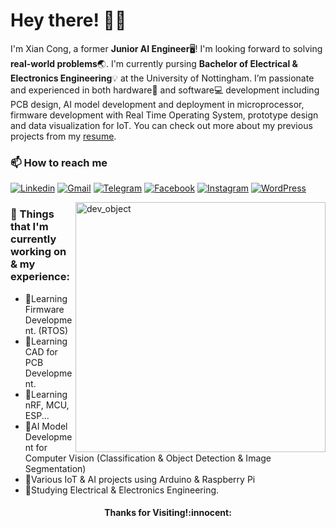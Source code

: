<!-- Greeting -->
# Hey there! :wave::smiley:

<!--Introduction -->
I'm Xian Cong, a former **Junior AI Engineer**🖥! I'm looking forward to solving **real-world problems**:earth_asia:. I'm currently pursing **Bachelor of Electrical & Electronics Engineering**:bulb: at the University of Nottingham. I’m passionate and experienced in both hardware:wrench: and software:computer: development including PCB design, AI model development and deployment in microprocessor, firmware development with Real Time Operating System, prototype design and data visualization for IoT. You can check out more about my previous projects from my [resume](https://github.com/xian-cong/xian-cong/blob/main/Koay%20Xian%20Cong%20Resume%20Updated.pdf).
<br>

<!-- Your badges -->
### 📫 How to reach me
[![Linkedin](https://img.shields.io/badge/-Xian_Cong-blue?style=flat&logo=Linkedin&logoColor=white)](https://www.linkedin.com/in/xiancong8302/)
[![Gmail](https://img.shields.io/badge/-familykoay-c14438?style=flat&logo=Gmail&logoColor=white)](mailto:familykoay@gmail.com)
[![Telegram](https://img.shields.io/badge/-@Xian_Cong-blue?style=flat&logo=Telegram&logoColor=white)](https://t.me/xc0238)
[![Facebook](https://img.shields.io/badge/Facebook-%231877F2.svg?stylee=flat&labelColor=for-the-badge&logo=Facebook&logoColor=white)](https://www.facebook.com/xiancong0238/)
[![Instagram](https://img.shields.io/badge/-xiancong8302-c13584?style=flat&labelColor=c13584&logo=instagram&logoColor=white)](https://www.instagram.com/xiancong8302)
[![WordPress](https://img.shields.io/badge/XC_Blog-%23117AC9.svg?style=flat&labelColor=for-the-badge&logo=WordPress&logoColor=white)](https://xcdiary.wordpress.com/)

<!-- Sample Dev class image -->
<img src="https://www.cyberark.com/wp-content/uploads/2019/11/Developer.jpg" alt="dev_object" align="right" width="400" />

### 💼  Things that I'm currently working on & my experience: 
* 🌱Learning Firmware Development. (RTOS)
* 🌱Learning CAD for PCB Development.
* 🌱Learning nRF, MCU, ESP...
* 🔭AI Model Development for Computer Vision (Classification & Object Detection & Image Segmentation)
* 🔭Various IoT & AI projects using Arduino & Raspberry Pi
* 📖Studying Electrical & Electronics Engineering.

</p>

  
<h4 align="center"> Thanks for Visiting!:innocent:</h4>
